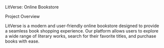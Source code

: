 LitVerse: Online Bookstore

Project Overview

LitVerse is a modern and user-friendly online bookstore designed to provide a seamless book shopping experience. Our platform allows users to explore a wide range of literary works, search for their favorite titles, and purchase books with ease.
